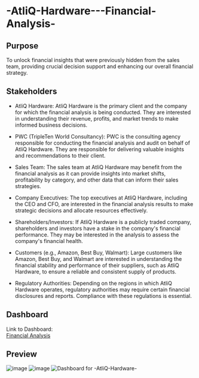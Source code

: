 # -AtliQ-Hardware---Financial-Analysis-
## Purpose
To unlock financial insights that were previously hidden from the sales team, providing crucial decision support and enhancing our overall financial strategy.
## Stakeholders
* AtliQ Hardware: AtliQ Hardware is the primary client and the company for which the financial analysis is being conducted. They are interested in understanding their revenue, profits, and market trends to make informed business decisions.

* PWC (TripleTen World Consultancy): PWC is the consulting agency responsible for conducting the financial analysis and audit on behalf of AtliQ Hardware. They are responsible for delivering valuable insights and recommendations to their client.

* Sales Team: The sales team at AtliQ Hardware may benefit from the financial analysis as it can provide insights into market shifts, profitability by category, and other data that can inform their sales strategies.

* Company Executives: The top executives at AtliQ Hardware, including the CEO and CFO, are interested in the financial analysis results to make strategic decisions and allocate resources effectively.

* Shareholders/Investors: If AtliQ Hardware is a publicly traded company, shareholders and investors have a stake in the company's financial performance. They may be interested in the analysis to assess the company's financial health.

* Customers (e.g., Amazon, Best Buy, Walmart): Large customers like Amazon, Best Buy, and Walmart are interested in understanding the financial stability and performance of their suppliers, such as AtliQ Hardware, to ensure a reliable and consistent supply of products.

* Regulatory Authorities: Depending on the regions in which AtliQ Hardware operates, regulatory authorities may require certain financial disclosures and reports. Compliance with these regulations is essential.
## Dashboard
Link to Dashboard: <br>
[Financial Analysis](https://public.tableau.com/views/FinalProject_16975079732720/Dashboard1?:language=en-US&:display_count=n&:origin=viz_share_link)
## Preview
![image](https://github.com/kaizermm/-AtliQ-Hardware---Financial-Analysis-/assets/121756502/55624407-9a64-4e34-86f4-364b5e213f4c)
![image](https://github.com/kaizermm/-AtliQ-Hardware---Financial-Analysis-/assets/121756502/0143aa54-88d1-4481-af99-4c5249585d35)
![Dashboard for -AtliQ-Hardware-](https://github.com/kaizermm/-AtliQ-Hardware---Financial-Analysis-/assets/121756502/1cd9001d-51c6-43d0-839c-f620e101afe2)




